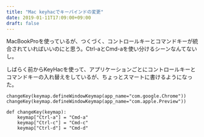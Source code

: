 ```yaml
---
title: "Mac keyhacでキーバインドの変更"
date: 2019-01-11T17:09:00+09:00
draft: false
---
```

MacBookProを使っているが、つくづく、コントロールキーとコマンドキーが統合されていればいいのにと思う。Ctrl-aとCmd-aを使い分けるシーンなんてないし。

しばらく前からKeyHacを使って、アプリケーションごとにコントロールキーとコマンドキーの入れ替えをしているが、ちょっとスマートに書けるようになった。

```
changeKey(keymap.defineWindowKeymap(app_name="com.google.Chrome"))
changeKey(keymap.defineWindowKeymap(app_name="com.apple.Preview"))

def changeKey(keymap):
    keymap["Ctrl-a"] = "Cmd-a"
    keymap["Ctrl-c"] = "Cmd-c"
    keymap["Ctrl-d"] = "Cmd-d"
```
